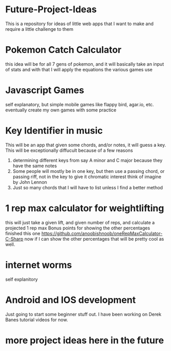 # Future-Project-Ideas
This is a repository for ideas of little web apps that I want to make and require a little challenge to them 

# Pokemon Catch Calculator 
this idea will be for all 7 gens of pokemon, and it will basically take an input of stats and with that I will
apply the equations the various games use 

# Javascript Games
self explanatory, but simple mobile games like flappy bird, agar.io, etc.
eventually create my own games with some practice

# Key Identifier in music
This will be an app that given some chords, and/or notes, it will guess a key. 
This will be exceptionally diffucult because of a few reasons
1. determining different keys from say A minor and C major because they have the same notes
2. Some people will mostly be in one key, but then use a passing chord, or passing riff, not in the key to give it chromatic interest 
think of imagine by John Lennon
3. Just so many chords that I will have to list unless I find a better method 

# 1 rep max calculator for weightlifting
this will just take a given lift, and given number of reps, and calculate a projected 1 rep max
Bonus points for showing the other percentages
finished this one https://github.com/anoobishnoob/oneRepMaxCalculator-C-Sharp
now if I can show the other percentages that will be pretty cool as well.

# internet worms
self explanitory


# Android and IOS development
Just going to start some beginner stuff out. I have been working on Derek Banes tutorial videos for now. 


#  more project ideas here in the future
